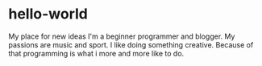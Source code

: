 # hello-world
My place for new ideas
I'm a beginner programmer and blogger. My passions are music and sport. I like doing something creative. Because of that programming is what i more and more like to do.
